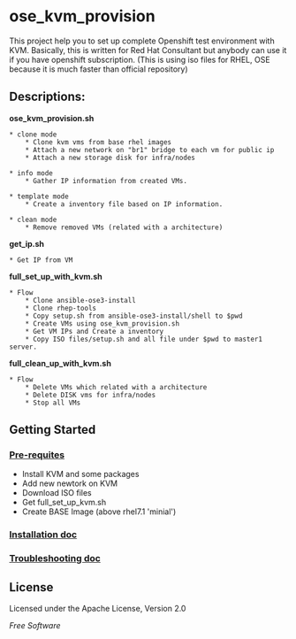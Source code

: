 
# ose_kvm_provision
This project help you to set up complete Openshift test environment with KVM. Basically, this is written for Red Hat Consultant but anybody can use it if you have openshift subscription. (This is using iso files for RHEL, OSE because it is much faster than official repository)

## Descriptions: 


**ose_kvm_provision.sh**

	* clone mode
		* Clone kvm vms from base rhel images
		* Attach a new network on "br1" bridge to each vm for public ip
		* Attach a new storage disk for infra/nodes  	
	
	* info mode
		* Gather IP information from created VMs.
	
	* template mode
		* Create a inventory file based on IP information.

	* clean mode
		* Remove removed VMs (related with a architecture)


**get_ip.sh**

	* Get IP from VM
	

**full_set_up_with_kvm.sh**

	* Flow
		* Clone ansible-ose3-install
		* Clone rhep-tools
		* Copy setup.sh from ansible-ose3-install/shell to $pwd
		* Create VMs using ose_kvm_provision.sh
		* Get VM IPs and Create a inventory
		* Copy ISO files/setup.sh and all file under $pwd to master1 server.

	
**full_clean_up_with_kvm.sh**

	* Flow
		* Delete VMs which related with a architecture
		* Delete DISK vms for infra/nodes
		* Stop all VMs



## Getting Started

### [Pre-requites](https://github.com/Jooho/rhep-tools/blob/master/ose_kvm_provision/docs/prerequisites.md)

- Install KVM and some packages
- Add new newtork on KVM
- Download ISO files
- Get full_set_up_kvm.sh 
- Create BASE Image (above rhel7.1 'minial')

### [Installation doc](https://github.com/Jooho/rhep-tools/blob/master/ose_kvm_provision/docs/installation.md)

### [Troubleshooting doc](https://github.com/Jooho/rhep-tools/blob/master/ose_kvm_provision/docs/troubleshooting.md)

 
 
License
---

Licensed under the Apache License, Version 2.0

*Free Software*
